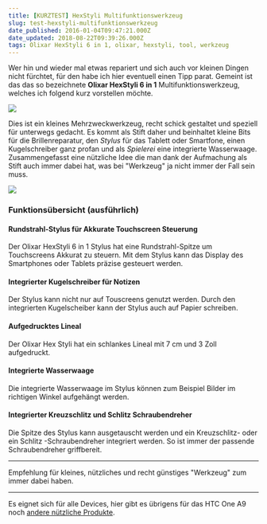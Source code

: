 ```yaml
---
title: [KURZTEST] HexStyli Multifunktionswerkzeug
slug: test-hexstyli-multifunktionswerkzeug
date_published: 2016-01-04T09:47:21.000Z
date_updated: 2018-08-22T09:39:26.000Z
tags: Olixar HexStyli 6 in 1, olixar, hexstyli, tool, werkzeug
---
```


Wer hin und wieder mal etwas repariert und sich auch vor kleinen Dingen nicht fürchtet, für den habe ich hier eventuell einen Tipp parat. Gemeint ist das das so bezeichnete **Olixar HexStyli 6 in 1** Multifunktionswerkzeug, welches ich folgend kurz vorstellen möchte. 

![](http://images.mobilefun.de/graphics/productgalleries/41890/b.jpg)

Dies ist ein kleines Mehrzweckwerkzeug, recht schick gestaltet und speziell für unterwegs gedacht. Es kommt als Stift daher und beinhaltet kleine Bits für die Brillenreparatur, den *Stylus* für das Tablett oder Smartfone, einen Kugelschreiber ganz profan und als *Spielerei* eine integrierte Wasserwaage. Zusammengefasst eine nützliche Idee die man dank der Aufmachung als Stift auch immer dabei hat, was bei "Werkzeug" ja nicht immer der Fall sein muss.

![](__GHOST_URL__/content/images/2016/01/41890-1.jpg)

### Funktionsübersicht (ausführlich)

#### Rundstrahl-Stylus für Akkurate Touchscreen Steuerung

Der Olixar HexStyli 6 in 1 Stylus hat eine Rundstrahl-Spitze um Touchscreens Akkurat zu steuern. Mit dem Stylus kann das Display des Smartphones oder Tablets präzise gesteuert werden.

#### Integrierter Kugelschreiber für Notizen

Der Stylus kann nicht nur auf Touscreens genutzt werden. Durch den integrierten Kugelscheiber kann der Stylus auch auf Papier schreiben.

#### Aufgedrucktes Lineal

Der Olixar Hex Styli hat ein schlankes Lineal mit 7 cm und 3 Zoll aufgedruckt.

#### Integrierte Wasserwaage

Die integrierte Wasserwaage im Stylus können zum Beispiel Bilder im richtigen Winkel aufgehängt werden.

#### Integrierter Kreuzschlitz und Schlitz Schraubendreher

Die Spitze des Stylus kann ausgetauscht werden und ein Kreuzschlitz- oder ein Schlitz -Schraubendreher integriert werden. So ist immer der passende Schraubendreher griffbereit.

---

Empfehlung für kleines, nützliches und recht günstiges "Werkzeug" zum immer dabei haben.

---

Es eignet sich für alle Devices, hier gibt es übrigens für das HTC One A9 noch [andere nützliche Produkte](http://www.mobilefun.de/51202/htc/one-a9.htm).
